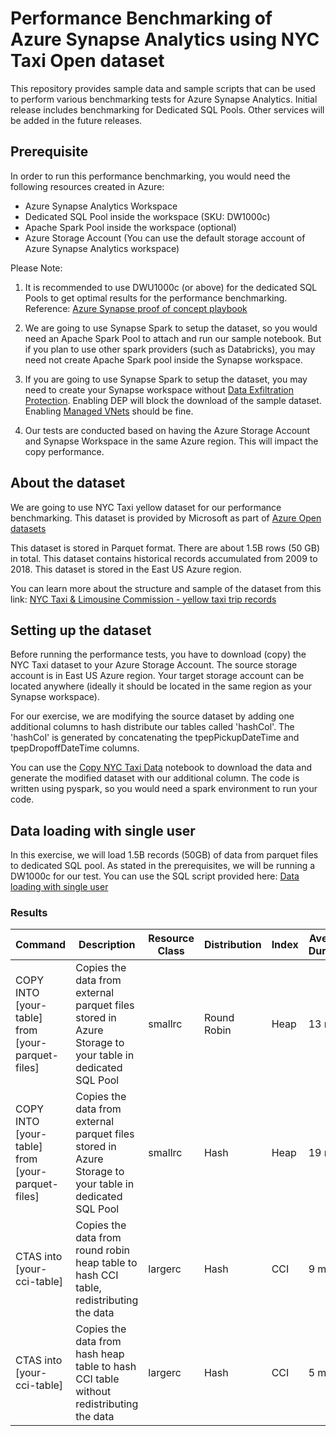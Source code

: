 # Performance Benchmarking of Azure Synapse Analytics using NYC Taxi Open dataset

This repository provides sample data and sample scripts that can be used to perform various benchmarking tests for Azure Synapse Analytics.
Initial release includes benchmarking for Dedicated SQL Pools. Other services will be added in the future releases.

## Prerequisite
In order to run this performance benchmarking, you would need the following resources created in Azure:
- Azure Synapse Analytics Workspace
- Dedicated SQL Pool inside the workspace (SKU: DW1000c)
- Apache Spark Pool inside the workspace (optional)
- Azure Storage Account (You can use the default storage account of Azure Synapse Analytics workspace)

Please Note: 
1. It is recommended to use DWU1000c (or above) for the dedicated SQL Pools to get optimal results for the performance benchmarking.
Reference: [Azure Synapse proof of concept playbook](https://learn.microsoft.com/en-us/azure/synapse-analytics/guidance/proof-of-concept-playbook-dedicated-sql-pool#setup)

2. We are going to use Synapse Spark to setup the dataset, so you would need an Apache Spark Pool to attach and run our sample notebook. But if you plan to use other spark providers (such as Databricks), you may need not create Apache Spark pool inside the Synapse workspace.

3. If you are going to use Synapse Spark to setup the dataset, you may need to create your Synapse workspace without [Data Exfiltration Protection](https://learn.microsoft.com/en-us/azure/synapse-analytics/security/workspace-data-exfiltration-protection). Enabling DEP will block the download of the sample dataset. Enabling [Managed VNets](https://learn.microsoft.com/en-us/azure/synapse-analytics/security/synapse-workspace-managed-vnet) should be fine.

4. Our tests are conducted based on having the Azure Storage Account and Synapse Workspace in the same Azure region. This will impact the copy performance.

## About the dataset
We are going to use NYC Taxi yellow dataset for our performance benchmarking. This dataset is provided by Microsoft as part of [Azure Open datasets](https://learn.microsoft.com/en-us/azure/open-datasets/overview-what-are-open-datasets)

This dataset is stored in Parquet format. There are about 1.5B rows (50 GB) in total. This dataset contains historical records accumulated from 2009 to 2018. This dataset is stored in the East US Azure region.

You can learn more about the structure and sample of the dataset from this link: [NYC Taxi & Limousine Commission - yellow taxi trip records](https://learn.microsoft.com/en-us/azure/open-datasets/dataset-taxi-yellow?tabs=azureml-opendatasets)

## Setting up the dataset
Before running the performance tests, you have to download (copy) the NYC Taxi dataset to your Azure Storage Account. The source storage account is in East US Azure region. Your target storage account can be located anywhere (ideally it should be located in the same region as your Synapse workspace). 

For our exercise, we are modifying the source dataset by adding one additional columns to hash distribute our tables called 'hashCol'.
The 'hashCol' is generated by concatenating the tpepPickupDateTime and tpepDropoffDateTime columns.

You can use the [Copy NYC Taxi Data](artifacts/spark-notebooks/Copy%20NYC%20Taxi%20Data.ipynb) notebook to download the data and generate the modified dataset with our additional column. The code is written using pyspark, so you would need a spark environment to run your code.

## Data loading with single user
In this exercise, we will load 1.5B records (50GB) of data from parquet files to dedicated SQL pool. As stated in the prerequisites, we will be running a DW1000c for our test. You can use the SQL script provided here: [Data loading with single user](artifacts/sql-scripts/Data%20loading%20with%20single%20user.sql)

### Results

| Command | Description | Resource Class | Distribution | Index | Average Duration |
| --- | --- | --- | --- | --- | --- |
| COPY INTO [your-table] from [your-parquet-files] | Copies the data from external parquet files stored in Azure Storage to your table in dedicated SQL Pool | smallrc | Round Robin | Heap | 13 mins |
| COPY INTO [your-table] from [your-parquet-files] | Copies the data from external parquet files stored in Azure Storage to your table in dedicated SQL Pool | smallrc | Hash | Heap | 19 mins |
| CTAS into [your-cci-table] | Copies the data from round robin heap table to hash CCI table, redistributing the data | largerc | Hash | CCI | 9 mins |
| CTAS into [your-cci-table] | Copies the data from hash heap table to hash CCI table without redistributing the data | largerc | Hash | CCI | 5 mins |

 
